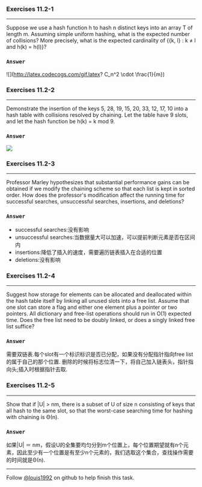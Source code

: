 ### Exercises 11.2-1
***
Suppose we use a hash function h to hash n distinct keys into an array T of length m. Assuming simple uniform hashing, what is the expected number of collisions? More precisely, what is the expected cardinality of {{k, l} : k ≠ l and h(k) = h(l)}?


### `Answer`
![](http://latex.codecogs.com/gif.latex? C_n^2 \\cdot \\frac{1}{m})


### Exercises 11.2-2
***
Demonstrate the insertion of the keys 5, 28, 19, 15, 20, 33, 12, 17, 10 into a hash table with collisions resolved by chaining. Let the table have 9 slots, and let the hash function be h(k) = k mod 9.

### `Answer`
![](./repo/s1/1.png)

### Exercises 11.2-3
***
Professor Marley hypothesizes that substantial performance gains can be obtained if we modify the chaining scheme so that each list is kept in sorted order. How does the professor's modification affect the running time for successful searches, unsuccessful searches, insertions, and deletions?

### `Answer`
* successful searches:没有影响
* unsuccessful searches:当数据量大可以加速，可以提前判断元素是否在区间内
* insertions:降低了插入的速度，需要遍历链表插入在合适的位置
* deletions:没有影响

### Exercises 11.2-4
***
Suggest how storage for elements can be allocated and deallocated within the hash table itself by linking all unused slots into a free list. Assume that one slot can store a flag and either one element plus a pointer or two pointers. All dictionary and free-list operations should run in O(1) expected time. Does the free list need to be doubly linked, or does a singly linked free list suffice?

### `Answer`
需要双链表.每个slot有一个标识标识是否已分配，如果没有分配指针指向free list的属于自己的那个位置. 删除的时候将标志位清一下，将自己加入链表头，指针指向头;插入时根据指针去取.

### Exercises 11.2-5
***
Show that if |U| > nm, there is a subset of U of size n consisting of keys that all hash to the
same slot, so that the worst-case searching time for hashing with chaining is Θ(n).


### `Answer`
如果|U| ＝ nm，假设U的全集要均匀分到m个位置上，每个位置期望就有n个元素，因此至少有一个位置是有至少n个元素的，我们选取这个集合，查找操作需要的时间就是Θ(n).


***
Follow [@louis1992](https://github.com/gzc) on github to help finish this task.

